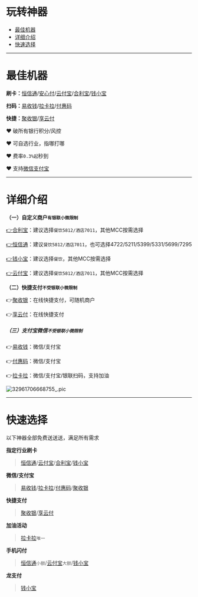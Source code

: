 # 玩转神器

- [最佳机器](#最佳机器)
- [详细介绍 ](#详细介绍 )
- [快速选择](#快速选择)

---

# 最佳机器

**刷卡：**[恒信通](tool/hxt.md)/[安心付](tool/axf.md)/[云付宝](tool/yfb.md)/[合利宝](tool/hlb.md)/[钱小宝](tool/qxb.md)

**扫码：**[易收钱](tool/ysq.md)/[拉卡拉](tool/lkl.md)/[付惠码](tool/fhm.md)

**快捷：**[聚收银](tool/jsy.md)/[享云付](tool/ldxyf.md)

:heart: 破所有银行积分/风控

:heart: 可自选行业，指哪打哪

:heart: 费率`0.3%起`秒到

:heart: 支持[微信支付宝](tool/smxz.md)

---

#  详细介绍

**（一）自定义商户`有银联小微限制`**

[👉合利宝](tool/hlb.md)：建议选择`餐饮5812/酒店7011`，其他MCC按需选择

[👉恒信通](tool/hxt.md)：建议`餐饮5812/酒店7011`，也可选择4722/5211/5399/5331/5699/7295

[👉钱小宝](tool/qxb.md)：建议选择`餐饮`，其他MCC按需选择

[👉云付宝](tool/yfb.md)：建议选择`餐饮5812/酒店7011`，其他MCC按需选择

**（二）快捷支付`不受银联小微限制`**

👉[聚收银](https://wiki.zjkmkj.com/#/tool/jsy)：在线快捷支付，可随机商户

👉[享云付](https://wiki.zjkmkj.com/#/tool/ldxyf)：在线快捷支付

##### （三）支付宝微信`不受银联小微限制`

👉[易收钱](https://wiki.zjkmkj.com/#/tool/ysq)：微信/支付宝

👉[付惠码](https://wiki.zjkmkj.com/#/tool/fhm)：微信/支付宝

👉[拉卡拉](https://wiki.zjkmkj.com/#/tool/lkl)：微信/支付宝/银联扫码，支持加油

![32961706668755_.pic](https://wiki.zjkmkj.com/media/202401311041358.png)

---

#  快速选择

以下神器全部免费送送送，满足所有需求

**指定行业刷卡**

> [恒信通](tool/hxt.md)/[云付宝](tool/yfb.md)/[合利宝](tool/hlb.md)/[钱小宝](tool/qxb.md)

**微信/支付宝**

> [易收钱](tool/ysq.md)/[拉卡拉](tool/lkl.md)/[付惠码](tool/fhm.md)/[聚收银](tool/jys.md)

**快捷支付**

> [聚收银](tool/jys.md)/[享云付](tool/ldxyf2.md)

**加油活动**

> [拉卡拉](tool/lkl.md)`唯一`

**手机闪付**

> [恒信通](tool/hxt.md)`小额`/[云付宝](tool/yfb.md)`大额`/[钱小宝](tool/qxb.md)

**龙支付**

> [钱小宝](tool/qxb.md)

